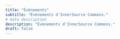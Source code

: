 ```yaml
---
title: "Évènements"
subtitle: "Évènements d'InnerSource Commons."
# meta description
description: "Évènements d'InnerSource Commons."
draft: false
---
```

